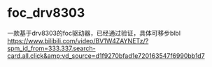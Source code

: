 # foc_drv8303
一款基于drv8303的foc驱动器，已经通过验证，具体可移步blbl  https://www.bilibili.com/video/BV1W4ZAYNETz/?spm_id_from=333.337.search-card.all.click&amp;vd_source=d1f9270bfad1e720163547f6990bb1d7
